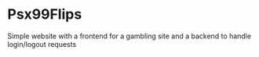 # Psx99Flips
Simple website with a frontend for a gambling site and a backend to handle login/logout requests 



